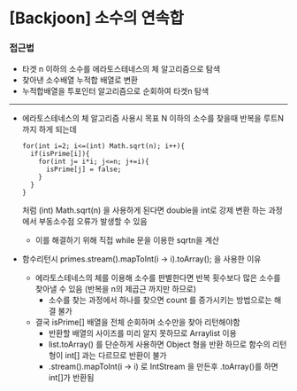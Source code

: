 # [Backjoon] 소수의 연속합

### 접근법

- 타겟 n 이하의 소수를 에라토스테네스의 체 알고리즘으로 탐색
- 찾아낸 소수배열 누적합 배열로 변환
- 누적합배열을 투포인터 알고리즘으로 순회하여 타겟n 탐색

---

- 에라토스테네스의 체 알고리즘 사용시 목표 N 이하의 소수를 찾을때 반복을 루트N 까지 하게 되는데  
  ```
  for(int i=2; i<=(int) Math.sqrt(n); i++){
    if(isPrime[i]){
      for(int j= i*i; j<=n; j+=i){
        isPrime[j] = false;
      }
    }
  }
  ```
  처럼 (int) Math.sqrt(n) 을 사용하게 된다면 double을 int로 강제 변환 하는 과정에서 부동소수점 오류가 발생할 수 있음
  - 이를 해결하기 위해 직접 while 문을 이용한 sqrtn을 계산


- 함수리턴시 primes.stream().mapToInt(i -> i).toArray(); 을 사용한 이유
  - 에라토스테네스의 체를 이용해 소수를 판별한다면 반복 횟수보다 많은 소수를 찾아낼 수 있음 (반복을 n의 제곱근 까지만 하므로)
    - 소수를 찾는 과정에서 하나를 찾으면 count 를 증가시키는 방법으로는 해결 불가
  - 결국 isPrime[] 배열을 전체 순회하며 소수만을 찾아 리턴해야함
    - 반환할 배열의 사이즈를 미리 알지 못하므로 Arraylist 이용
    - list.toArray() 를 단순하게 사용하면 Object 형을 반환 하므로 함수의 리턴형이 int[] 과는 다르므로 반환이 불가
    - .stream().mapToInt(i -> i) 로 IntStream 을 만든후 .toArray()를 하면 int[]가 반환됨
